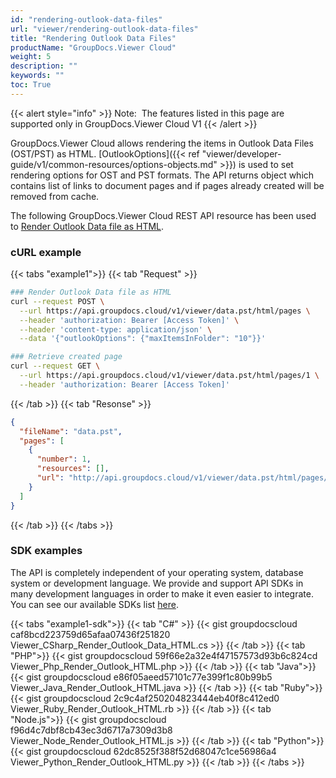 ```yaml
---
id: "rendering-outlook-data-files"
url: "viewer/rendering-outlook-data-files"
title: "Rendering Outlook Data Files"
productName: "GroupDocs.Viewer Cloud"
weight: 5
description: ""
keywords: ""
toc: True
---
```


{{< alert style="info" >}}
Note:  The features listed in this page are supported only in GroupDocs.Viewer Cloud V1
{{< /alert >}}

GroupDocs.Viewer Cloud allows rendering the items in Outlook Data Files (OST/PST) as HTML. [OutlookOptions]({{< ref "viewer/developer-guide/v1/common-resources/options-objects.md" >}}) is used to set rendering options for OST and PST formats. The API returns object which contains list of links to document pages and if pages already created will be removed from cache.

The following GroupDocs.Viewer Cloud REST API resource has been used to [Render Outlook Data file as HTML](https://apireference.groupdocs.cloud/viewer/#!/Rendering/HtmlCreatePagesCache).

### cURL example

{{< tabs "example1">}}
{{< tab "Request" >}}
```bash
### Render Outlook Data file as HTML
curl --request POST \
  --url https://api.groupdocs.cloud/v1/viewer/data.pst/html/pages \
  --header 'authorization: Bearer [Access Token]' \
  --header 'content-type: application/json' \
  --data '{"outlookOptions": {"maxItemsInFolder": "10"}}'

### Retrieve created page
curl --request GET \
  --url https://api.groupdocs.cloud/v1/viewer/data.pst/html/pages/1 \
  --header 'authorization: Bearer [Access Token]'
```
{{< /tab >}} {{< tab "Resonse" >}}
```json
{
  "fileName": "data.pst",
  "pages": [
    {
      "number": 1,
      "resources": [],
      "url": "http://api.groupdocs.cloud/v1/viewer/data.pst/html/pages/1"
    }
  ]
}
```
{{< /tab >}} {{< /tabs >}}

### SDK examples

The API is completely independent of your operating system, database system or development language. We provide and support API SDKs in many development languages in order to make it even easier to integrate. You can see our available SDKs list [here](https://github.com/groupdocs-viewer-cloud).

{{< tabs "example1-sdk">}}
{{< tab "C#" >}}
{{< gist groupdocscloud caf8bcd223759d65afaa07436f251820 Viewer_CSharp_Render_Outlook_Data_HTML.cs >}}
{{< /tab >}} 
{{< tab "PHP">}}
{{< gist groupdocscloud 59f66e2a32e4f47157573d93b6c824cd Viewer_Php_Render_Outlook_HTML.php >}}
{{< /tab >}} 
{{< tab "Java">}}
{{< gist groupdocscloud e86f05aeed57101c77e399f1c80b99b5 Viewer_Java_Render_Outlook_HTML.java >}}
{{< /tab >}} 
{{< tab "Ruby">}}
{{< gist groupdocscloud 2c9c4af250204823444eb40f8c412ed0 Viewer_Ruby_Render_Outlook_HTML.rb >}}
{{< /tab >}} 
{{< tab "Node.js">}}
{{< gist groupdocscloud f96d4c7dbf8cb43ec3d6717a7309d3b8 Viewer_Node_Render_Outlook_HTML.js >}}
{{< /tab >}} 
{{< tab "Python">}}
{{< gist groupdocscloud 62dc8525f388f52d68047c1ce56986a4 Viewer_Python_Render_Outlook_HTML.py >}}
{{< /tab >}} 
{{< /tabs >}}
